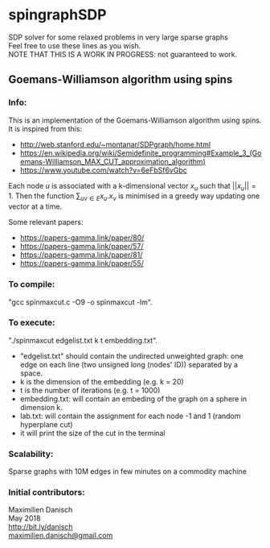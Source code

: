 # spingraphSDP
SDP solver for some relaxed problems in very large sparse graphs  
Feel free to use these lines as you wish.  
NOTE THAT THIS IS A WORK IN PROGRESS: not guaranteed to work.

## Goemans-Williamson algorithm using spins

### Info:
This is an implementation of the Goemans-Williamson algorithm using spins.  
It is inspired from this:
- http://web.stanford.edu/~montanar/SDPgraph/home.html
- https://en.wikipedia.org/wiki/Semidefinite_programming#Example_3_(Goemans-Williamson_MAX_CUT_approximation_algorithm)
- https://www.youtube.com/watch?v=6eFbSf6vGbc

Each node $u$ is associated with a k-dimensional vector $x_u$ such that $||x_u||=1$. Then the function $\sum_{uv \in E} x_u.x_v$ is minimised in a greedy way updating one vector at a time.

Some relevant papers:
- https://papers-gamma.link/paper/80/
- https://papers-gamma.link/paper/57/
- https://papers-gamma.link/paper/81/
- https://papers-gamma.link/paper/55/


### To compile:
"gcc spinmaxcut.c -O9 -o spinmaxcut -lm".

### To execute:
"./spinmaxcut edgelist.txt k t embedding.txt".
- "edgelist.txt" should contain the undirected unweighted graph: one edge on each line (two unsigned long (nodes' ID)) separated by a space.
- k is the dimension of the embedding (e.g. k = 20)
- t is the number of iterations (e.g. t = 1000)
- embedding.txt: will contain an embeding of the graph on a sphere in dimension k.
- lab.txt: will contain the assignment for each node -1 and 1 (random hyperplane cut)
- it will print the size of the cut in the terminal

### Scalability:

Sparse graphs with 10M edges in few minutes on a commodity machine

### Initial contributors:
Maximilien Danisch  
May 2018  
http://bit.ly/danisch  
maximilien.danisch@gmail.com
